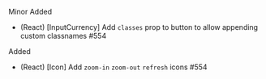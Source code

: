 Minor
Added
- (React) [InputCurrency] Add `classes` prop to button to allow appending custom classnames #554

Added
- (React) [Icon] Add `zoom-in` `zoom-out` `refresh` icons #554
